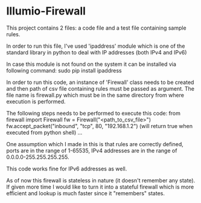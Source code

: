 # Illumio-Firewall
This project contains 2 files: a code file and a test file containing sample rules. 

In order to run this file, I've used 'ipaddress' module which is one of the standard library in python to deal with IP addresses (both IPv4 and IPv6)

In case this module is not found on the system it can be installed via following command: sudo pip install ipaddress

In order to run this code, an instance of 'Firewall' class needs to be created and then path of csv file containing rules must be passed as argument. The file name is firewall.py which must be in the same directory from where execution is performed. 

The following steps needs to be performed to execute this code:
from firewall import Firewall
fw = Firewall("<path_to_csv_file>")
fw.accept_packet("inbound", "tcp", 80, "192.168.1.2")     (will return true when executed from python shell)
...

One assumption which I made in this is that rules are correctly defined, ports are in the range of 1-65535, IPv4 addresses are in the range of 0.0.0.0-255.255.255.255.

This code works fine for IPv6 addresses as well.  

As of now this firewall is stateless in nature (it doesn't remember any state). If given more time I would like to turn it into a stateful firewall which is more efficient and lookup is much faster since it "remembers" states.  
